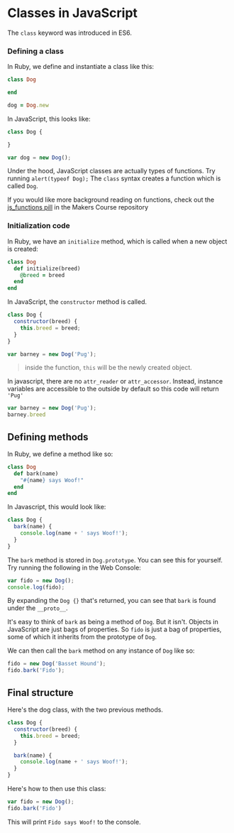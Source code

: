 # Classes in JavaScript

The `class` keyword was introduced in ES6.


### Defining a class
In Ruby, we define and instantiate a class like this:
```ruby
class Dog

end

dog = Dog.new
```

In JavaScript, this looks like:
```javascript
class Dog {

}

var dog = new Dog();
```
Under the hood, JavaScript classes are actually types of functions. Try running `alert(typeof Dog);` The `class` syntax creates a function which is called `Dog`.

If you would like more background reading on functions, check out the [js_functions pill](https://github.com/makersacademy/course/blob/master/pills/js_functions.md) in the Makers Course repository

### Initialization code
In Ruby, we have an `initialize` method, which is called when a new object is created:
```ruby
class Dog
  def initialize(breed)
    @breed = breed
  end
end
```

In JavaScript, the `constructor` method is called.
```javascript
class Dog {
  constructor(breed) {
    this.breed = breed;
  }
}

var barney = new Dog('Pug');
```
> inside the function, `this` will be the newly created object.

In javascript, there are no `attr_reader` or `attr_accessor`. Instead, instance variables are accessible to the outside by default so this code will return `'Pug'`

```javascript
var barney = new Dog('Pug');
barney.breed
```




## Defining methods

In Ruby, we define a method like so:
```ruby
class Dog
  def bark(name)
    "#{name} says Woof!"
  end
end
```

In Javascript, this would look like:
```javascript
class Dog {
  bark(name) {
    console.log(name + ' says Woof!');
  }
}
```
The `bark` method is stored in `Dog.prototype`. You can see this for yourself. Try running the following in the Web Console:
```javascript
var fido = new Dog();
console.log(fido);
```
By expanding the `Dog {}` that's returned, you can see that `bark` is found under the `__proto__`.

It's easy to think of `bark` as being a method of `Dog`.  But it isn't.  Objects in JavaScript are just bags of properties.  So `fido` is just a bag of properties, some of which it inherits from the prototype of `Dog`.


We can then call the `bark` method on any instance of `Dog` like so:
```javascript
fido = new Dog('Basset Hound');
fido.bark('Fido');
```

## Final structure

Here's the dog class, with the two previous methods.

```javascript
class Dog {
  constructor(breed) {
    this.breed = breed;
  }

  bark(name) {
    console.log(name + ' says Woof!');
  }
}
```
Here's how to then use this class:
```javascript
var fido = new Dog();
fido.bark('Fido')
```
This will print `Fido says Woof!` to the console.



